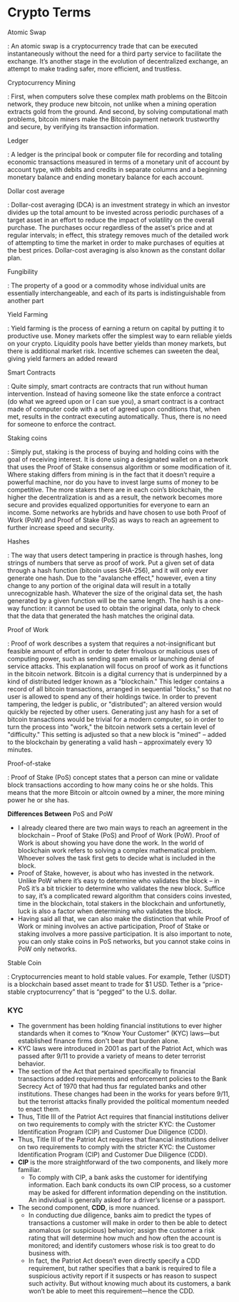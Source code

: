 # Crypto Terms

Atomic Swap

: An atomic swap is a cryptocurrency trade that can be executed instantaneously without the need for a third party service to facilitate the exchange.  It’s another stage in the evolution of decentralized exchange, an attempt to make trading safer, more efficient, and trustless.

Cryptocurrency Mining

: First, when computers solve these complex math problems on the Bitcoin network, they produce new bitcoin, not unlike when a mining operation extracts gold from the ground. And second, by solving computational math problems, bitcoin miners make the Bitcoin payment network trustworthy and secure, by verifying its transaction information. 

Ledger

: A ledger is the principal book or computer file for recording and totaling economic transactions measured in terms of a monetary unit of account by account type, with debits and credits in separate columns and a beginning monetary balance and ending monetary balance for each account. 

Dollar cost average

: Dollar-cost averaging (DCA) is an investment strategy in which an investor divides up the total amount to be invested across periodic purchases of a target asset in an effort to reduce the impact of volatility on the overall purchase. The purchases occur regardless of the asset's price and at regular intervals; in effect, this strategy removes much of the detailed work of attempting to time the market in order to make purchases of equities at the best prices. Dollar-cost averaging is also known as the constant dollar plan. 

Fungibility

: The property of a good or a commodity whose individual units are essentially interchangeable, and each of its parts is indistinguishable from another part

Yield Farming

: Yield farming is the process of earning a return on capital by putting it to productive use. Money markets offer the simplest way to earn reliable yields on your crypto. Liquidity pools have better yields than money markets, but there is additional market risk. Incentive schemes can sweeten the deal, giving yield farmers an added reward

Smart Contracts

: Quite simply, smart contracts are contracts that run without human intervention. 
Instead of having someone like the state enforce a contract (do what we agreed upon or I can sue you), a smart contract is a contract made of computer code with a set of agreed upon conditions that, when met, results in the contract executing automatically. Thus, there is no need for someone to enforce the contract.

Staking coins

: Simply put, staking is the process of buying and holding coins with the goal of receiving interest. It is done using a designated wallet on a network that uses the Proof of Stake consensus algorithm or some modification of it. Where staking differs from mining is in the fact that it doesn’t require a powerful machine, nor do you have to invest large sums of money to be competitive.
The more stakers there are in each coin’s blockchain, the higher the decentralization is and as a result, the network becomes more secure and provides equalized opportunities for everyone to earn an income. Some networks are hybrids and have chosen to use both Proof of Work (PoW) and Proof of Stake (PoS) as ways to reach an agreement to further increase speed and security.

Hashes

: The way that users detect tampering in practice is through hashes, long strings of numbers that serve as proof of work. Put a given set of data through a hash function (bitcoin uses SHA-256), and it will only ever generate one hash. Due to the "avalanche effect," however, even a tiny change to any portion of the original data will result in a totally unrecognizable hash. Whatever the size of the original data set, the hash generated by a given function will be the same length. The hash is a one-way function: it cannot be used to obtain the original data, only to check that the data that generated the hash matches the original data. 


Proof of Work

: Proof of work describes a system that requires a not-insignificant but feasible amount of effort in order to deter frivolous or malicious uses of computing power, such as sending spam emails or launching denial of service attacks.
This explanation will focus on proof of work as it functions in the bitcoin network. Bitcoin is a digital currency that is underpinned by a kind of distributed ledger known as a "blockchain." This ledger contains a record of all bitcoin transactions, arranged in sequential "blocks," so that no user is allowed to spend any of their holdings twice. In order to prevent tampering, the ledger is public, or "distributed"; an altered version would quickly be rejected by other users. 
Generating just any hash for a set of bitcoin transactions would be trivial for a modern computer, so in order to turn the process into "work," the bitcoin network sets a certain level of "difficulty." This setting is adjusted so that a new block is "mined" – added to the blockchain by generating a valid hash – approximately every 10 minutes. 

Proof-of-stake

: Proof of Stake (PoS) concept states that a person can mine or validate block transactions according to how many coins he or she holds. This means that the more Bitcoin or altcoin owned by a miner, the more mining power he or she has. 

**Differences Between** PoS and PoW

- I already cleared there are two main ways to reach an agreement in the blockchain – Proof of Stake (PoS) and Proof of Work (PoW). Proof of Work is about showing you have done the work. In the world of blockchain work refers to solving a complex mathematical problem. Whoever solves the task first gets to decide what is included in the block.
- Proof of Stake, however, is about who has invested in the network. Unlike PoW where it’s easy to determine who validates the block – in PoS it’s a bit trickier to determine who validates the new block. Suffice to say, it’s a complicated reward algorithm that considers coins invested, time in the blockchain, total stakers in the blockchain and unfortunetly, luck is also a factor when determining who validates the block.
- Having said all that, we can also make the distinction that while Proof of Work or mining involves an active participation, Proof of Stake or staking involves a more passive participation. It is also important to note, you can only stake coins in PoS networks, but you cannot stake coins in PoW only networks.

Stable Coin

: Cryptocurrencies meant to hold stable values. For example, Tether (USDT) is a blockchain based asset meant to trade for $1 USD. Tether is a “price-stable cryptocurrency” that is “pegged” to the U.S. dollar.

### KYC

- The government has been holding financial institutions to ever higher standards when it comes to “Know Your Customer” (KYC) laws—but established finance firms don't bear that burden alone.
- KYC laws were introduced in 2001 as part of the Patriot Act, which was passed after 9/11 to provide a variety of means to deter terrorist behavior.
- The section of the Act that pertained specifically to financial transactions added requirements and enforcement policies to the Bank Secrecy Act of 1970 that had thus far regulated banks and other institutions. These changes had been in the works for years before 9/11, but the terrorist attacks finally provided the political momentum needed to enact them.
- Thus, Title III of the Patriot Act requires that financial institutions deliver on two requirements to comply with the stricter KYC: the Customer Identification Program (CIP) and Customer Due Diligence (CDD).
- Thus, Title III of the Patriot Act requires that financial institutions deliver on two requirements to comply with the stricter KYC: the Customer Identification Program (CIP) and Customer Due Diligence (CDD).
- **CIP** is the more straightforward of the two components, and likely more familiar.
  - To comply with CIP, a bank asks the customer for identifying information. Each bank conducts its own CIP process, so a customer may be asked for different information depending on the institution. An individual is generally asked for a driver’s license or a passport.
- The second component, **CDD**, is more nuanced.
  - In conducting due diligence, banks aim to predict the types of transactions a customer will make in order to then be able to detect anomalous (or suspicious) behavior; assign the customer a risk rating that will determine how much and how often the account is monitored; and identify customers whose risk is too great to do business with.
  - In fact, the Patriot Act doesn’t even directly specify a CDD requirement, but rather specifies that a bank is required to file a suspicious activity report if it suspects or has reason to suspect such activity. But without knowing much about its customers, a bank won’t be able to meet this requirement—hence the CDD.
